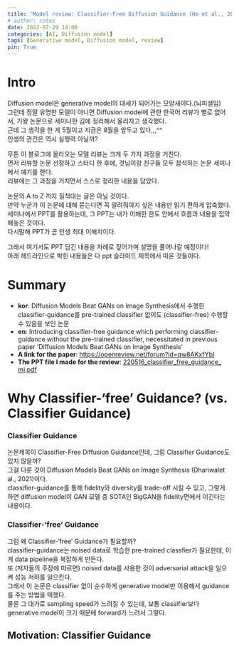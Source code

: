 ```yaml
---
title: 'Model review: Classifier-Free Diffusion Guidance (Ho et al., 2021)'
# author: cotes
date: 2022-07-29 14:00
categories: [AI, Diffusion model]
tags: [Generative model, Diffusion model, review]
pin: True
---
```

# Intro
Diffusion model은 generative model의 대세가 되어가는 모양새이다.(뇌피셜임)  
그런데 정말 유명한 모델이 아니면 Diffusion model에 관한 한국어 리뷰가 별로 없어서, 기왕 논문으로 세미나한 김에 정리해서 올리자고 생각했다.  
근데 그 생각을 한 게 5월이고 지금은 8월을 앞두고 있다,,,^^  
인생의 관건은 역시 실행력 아닐까?  

무튼 이 블로그에 올라오는 모델 리뷰는 크게 두 가지 과정을 거친다.  
먼저 리뷰할 논문 선정하고 스터디 한 후에, 겻님이랑 친구들 모두 참석하는 논문 세미나에서 얘기를 한다.  
리뷰에는 그 과정을 거치면서 스스로 정리한 내용을 담았다.  

논문의 A to Z 까지 질척대는 글은 아닐 것이다.  
만약 누군가 이 논문에 대해 묻는다면 꼭 알려줘야지 싶은 내용만 읽기 편하게 압축했다.  
세미나에서 PPT를 활용하는데, 그 PPT는 내가 이해한 한도 안에서 흐름과 내용을 집약해놓은 것이다.  
다시말해 PPT가 곧 인생 최대 이해치이다.  

그래서 여기서도 PPT 담긴 내용을 차례로 짚어가며 설명을 풀어나갈 예정이다!  
아래 헤드라인으로 박힌 내용들은 다 ppt 슬라이드 제목에서 따온 것들이다. 

# Summary
- **kor**: Diffusion Models Beat GANs on Image Synthesis에서 수행한 classifier-guidance를 pre-trained classifier 없이도 (classifier-free) 수행할 수 있음을 보인 논문  
- **en**: Introducing classifier-free guidance which performing classifier-guidance without the pre-trained classifier, necessitated in previous paper ‘Diffusion Models Beat GANs on Image Synthesis’  
- **A link for the paper**: <https://openreview.net/forum?id=qw8AKxfYbI>
- **The PPT file I made for the review**: [220516_classifier_free_guidance_ mj.pdf](https://github.com/mjbooo/mjbooo.github.io/files/9216156/220516_classifier_free_guidance_with_ref_mj.pdf)

# Why Classifier-‘free’ Guidance? (vs. Classifier Guidance)
### Classifier Guidance  
논문제목이 Classifier-Free Diffusion Guidance인데, 그럼 Classifier Guidance도 있지 않을까?  
그걸 다룬 것이 Diffusion Models Beat GANs on Image Synthesis (Dhariwalet al., 2021)이다.  
classifier-guidance를 통해 fidelity와 diversity를 trade-off 시킬 수 있고, 그렇게 하면 diffusion model이 GAN 모델 중 SOTA인 BigGAN을 fidelity면에서 이긴다는 내용이다.

### Classifier-‘free’ Guidance
그럼 왜 Classifier-‘free’ Guidance가 필요할까?  
classifier-guidance는 noised data로 학습한 pre-trained classfier가 필요한데, 이게 data pipeline을 복잡하게 만든다.  
또 (저자들의 주장에 따르면) noised data를 사용한 것이 adversarial attack을 일으켜 성능 저하를 일으킨다.  
그래서 이 논문은 classifier 없이 순수하게 generative model만 이용해서 guidance를 주는 방법을 택했다.  
물론 그 대가로 sampling speed가 느려질 수 있는데, 보통 classifier보다 generative model이 크기 때문에 forward가 느려서 그렇다.

## Motivation: Classifier Guidance




